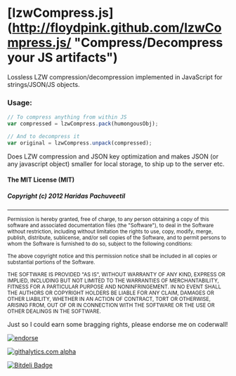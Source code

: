 [lzwCompress.js] (http://floydpink.github.com/lzwCompress.js/ "Compress/Decompress your JS artifacts")
==============

Lossless LZW compression/decompression implemented in JavaScript for strings/JSON/JS objects. 

### Usage:

```javascript
// To compress anything from within JS
var compressed = lzwCompress.pack(humongousObj);

// And to decompress it
var original = lzwCompress.unpack(compressed);
```

Does LZW compression and JSON key optimization and makes JSON (or any javascript object) smaller for local storage, to ship up to the server etc.



#### The MIT License (MIT)

##### Copyright (c) 2012 Haridas Pachuveetil
--------------------------------------

<sup>Permission is hereby granted, free of charge, to any person obtaining a copy of this software and associated documentation files (the "Software"), to deal in the Software without restriction, including without limitation the rights to use, copy, modify, merge, publish, distribute, sublicense, and/or sell copies of the Software, and to permit persons to whom the Software is furnished to do so, subject to the following conditions:</sup>

<sup>The above copyright notice and this permission notice shall be included in all copies or substantial portions of the Software.</sup>

<sup>THE SOFTWARE IS PROVIDED "AS IS", WITHOUT WARRANTY OF ANY KIND, EXPRESS OR IMPLIED, INCLUDING BUT NOT LIMITED TO THE WARRANTIES OF MERCHANTABILITY, FITNESS FOR A PARTICULAR PURPOSE AND NONINFRINGEMENT. IN NO EVENT SHALL THE AUTHORS OR COPYRIGHT HOLDERS BE LIABLE FOR ANY CLAIM, DAMAGES OR OTHER LIABILITY, WHETHER IN AN ACTION OF CONTRACT, TORT OR OTHERWISE, ARISING FROM, OUT OF OR IN CONNECTION WITH THE SOFTWARE OR THE USE OR OTHER DEALINGS IN THE SOFTWARE.</sup>

Just so I could earn some bragging rights, please endorse me on coderwall!

[![endorse](https://api.coderwall.com/floydpink/endorsecount.png)](https://coderwall.com/floydpink)

[![githalytics.com alpha](https://cruel-carlota.gopagoda.com/4541ddc1e70a2e3c613155f536f461d4 "githalytics.com")](http://githalytics.com/floydpink/lzwCompress.js)


[![Bitdeli Badge](https://d2weczhvl823v0.cloudfront.net/floydpink/lzwCompress.js/trend.png)](https://bitdeli.com/free "Bitdeli Badge")

